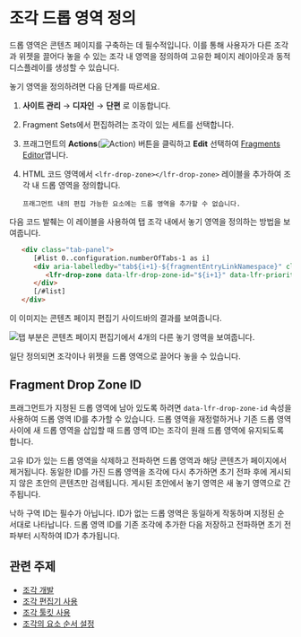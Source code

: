 # 조각 드롭 영역 정의

드롭 영역은 콘텐츠 페이지를 구축하는 데 필수적입니다. 이를 통해 사용자가 다른 조각과 위젯을 끌어다 놓을 수 있는 조각 내 영역을 정의하여 고유한 페이지 레이아웃과 동적 디스플레이를 생성할 수 있습니다.

놓기 영역을 정의하려면 다음 단계를 따르세요.

1. **사이트 관리** &rarr; **디자인** &rarr; **단편** 로 이동합니다.

1. Fragment Sets에서 편집하려는 조각이 있는 세트를 선택합니다.

1. 프래그먼트의 **Actions**(![Action](./../../../images/icon-actions.png)) 버튼을 클릭하고 **Edit** 선택하여 [Fragments Editor](./using-the-fragments-editor.md)엽니다.

1. HTML 코드 영역에서 `<lfr-drop-zone></lfr-drop-zone>` 레이블을 추가하여 조각 내 드롭 영역을 정의합니다.

   ```{important}
   프래그먼트 내의 편집 가능한 요소에는 드롭 영역을 추가할 수 없습니다.
   ```

다음 코드 발췌는 이 레이블을 사용하여 탭 조각 내에서 놓기 영역을 정의하는 방법을 보여줍니다.

   ```html
      <div class="tab-panel">
         [#list 0..configuration.numberOfTabs-1 as i]
         <div aria-labelledby="tab${i+1}-${fragmentEntryLinkNamespace}" class="d-none tab-panel-item" data-fragment-namespace="${fragmentEntryLinkNamespace}" id="tabPanel${i+1}-${fragmentEntryLinkNamespace}" role="tabpanel" tabindex="0">
            <lfr-drop-zone data-lfr-drop-zone-id="${i+1}" data-lfr-priority="${i+1}"></lfr-drop-zone>
         </div>
         [/#list]
      </div>
   ```

이 이미지는 콘텐츠 페이지 편집기 사이드바의 결과를 보여줍니다.

![탭 부분은 콘텐츠 페이지 편집기에서 4개의 다른 놓기 영역을 보여줍니다.](./defining-fragment-drop-zones/images/04.png)

일단 정의되면 조각이나 위젯을 드롭 영역으로 끌어다 놓을 수 있습니다.

## Fragment Drop Zone ID

프래그먼트가 지정된 드롭 영역에 남아 있도록 하려면 `data-lfr-drop-zone-id` 속성을 사용하여 드롭 영역 ID를 추가할 수 있습니다. 드롭 영역을 재정렬하거나 기존 드롭 영역 사이에 새 드롭 영역을 삽입할 때 드롭 영역 ID는 조각이 원래 드롭 영역에 유지되도록 합니다.

고유 ID가 있는 드롭 영역을 삭제하고 전파하면 드롭 영역과 해당 콘텐츠가 페이지에서 제거됩니다. 동일한 ID를 가진 드롭 영역을 조각에 다시 추가하면 초기 전파 후에 게시되지 않은 초안의 콘텐츠만 검색됩니다. 게시된 초안에서 놓기 영역은 새 놓기 영역으로 간주됩니다.

낙하 구역 ID는 필수가 아닙니다. ID가 없는 드롭 영역은 동일하게 작동하며 지정된 순서대로 나타납니다. 드롭 영역 ID를 기존 조각에 추가한 다음 저장하고 전파하면 초기 전파부터 시작하여 ID가 추가됩니다.

## 관련 주제

- [조각 개발](./developing-fragments-intro.md)
- [조각 편집기 사용](./using-the-fragments-editor.md)
- [조각 툴킷 사용](./using-the-fragments-toolkit.md)
- [조각의 요소 순서 설정](./setting-the-order-of-elements-in-a-fragment.md)
